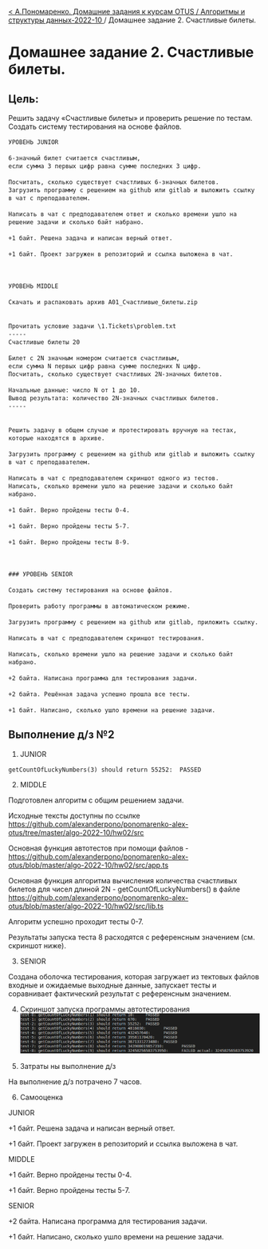 [< А.Пономаренко. Домашние задания к курсам OTUS / Алгоритмы и структуры данных-2022-10 ](../README.md) / Домашнее задание 2. Счастливые билеты.

# Домашнее задание 2. Счастливые билеты.

## Цель:

Решить задачу «Счастливые билеты» и проверить решение по тестам.
Создать систему тестирования на основе файлов.

```
УРОВЕНЬ JUNIOR

6-значный билет считается счастливым,
если сумма 3 первых цифр равна сумме последних 3 цифр.

Посчитать, сколько существует счастливых 6-значных билетов.
Загрузить программу с решением на github или gitlab и выложить ссылку в чат с преподавателем.

Написать в чат с предподавателем ответ и сколько времени ушло на решение задачи и сколько байт набрано.

+1 байт. Решена задача и написан верный ответ.

+1 байт. Проект загружен в репозиторий и ссылка выложена в чат.



УРОВЕНЬ MIDDLE

Скачать и распаковать архив A01_Счастливые_билеты.zip


Прочитать условие задачи \1.Tickets\problem.txt
-----
Счастливые билеты 20

Билет с 2N значным номером считается счастливым,
если сумма N первых цифр равна сумме последних N цифр.
Посчитать, сколько существует счастливых 2N-значных билетов.

Начальные данные: число N от 1 до 10.
Вывод результата: количество 2N-значных счастливых билетов.
-----


Решить задачу в общем случае и протестировать вручную на тестах, которые находятся в архиве.

Загрузить программу с решением на github или gitlab и выложить ссылку в чат с преподавателем.

Написать в чат с предподавателем скриншот одного из тестов.
Написать, сколько времени ушло на решение задачи и сколько байт набрано.

+1 байт. Верно пройдены тесты 0-4.

+1 байт. Верно пройдены тесты 5-7.

+1 байт. Верно пройдены тесты 8-9.



### УРОВЕНЬ SENIOR

Создать систему тестирования на основе файлов.

Проверить работу программы в автоматическом режиме.

Загрузить программу с решением на github или gitlab, приложить ссылку.

Написать в чат с предподавателем скриншот тестирования.

Написать, сколько времени ушло на решение задачи и сколько байт набрано.

+2 байта. Написана программа для тестирования задачи.

+2 байта. Решённая задача успешно прошла все тесты.

+1 байт. Написано, сколько ушло времени на решение задачи.

```

## Выполнение д/з №2
1. JUNIOR

```
getCountOfLuckyNumbers(3) should return 55252:  PASSED
```

2. MIDDLE 

Подготовлен алгоритм с общим решением задачи.

Исходные тексты доступны по ссылке https://github.com/alexanderpono/ponomarenko-alex-otus/tree/master/algo-2022-10/hw02/src

Основная функция автотестов при помощи файлов - https://github.com/alexanderpono/ponomarenko-alex-otus/blob/master/algo-2022-10/hw02/src/app.ts

Основная функция алгоритма вычисления количества счастливых билетов для чисел длиной 2N - getCountOfLuckyNumbers() в файле https://github.com/alexanderpono/ponomarenko-alex-otus/blob/master/algo-2022-10/hw02/src/lib.ts


Алгоритм успешно проходит тесты 0-7.

Результаты запуска теста 8 расходятся с референсным значением (см. скриншот ниже).


3. SENIOR

Создана оболочка тестирования, которая загружает из тектовых файлов входные и ожидаемые выходные данные, запускает тесты и соравнивает фактический результат с референсным значением.


4. Скриншот запуска программы автотестирования
![alt text](screen-01.png "Title")

5. Затраты ны выполнение д/з

На выполнение д/з потрачено 7 часов.

6. Самооценка

JUNIOR

+1 байт. Решена задача и написан верный ответ.

+1 байт. Проект загружен в репозиторий и ссылка выложена в чат.

MIDDLE

+1 байт. Верно пройдены тесты 0-4.

+1 байт. Верно пройдены тесты 5-7.

SENIOR

+2 байта. Написана программа для тестирования задачи.

+1 байт. Написано, сколько ушло времени на решение задачи.

